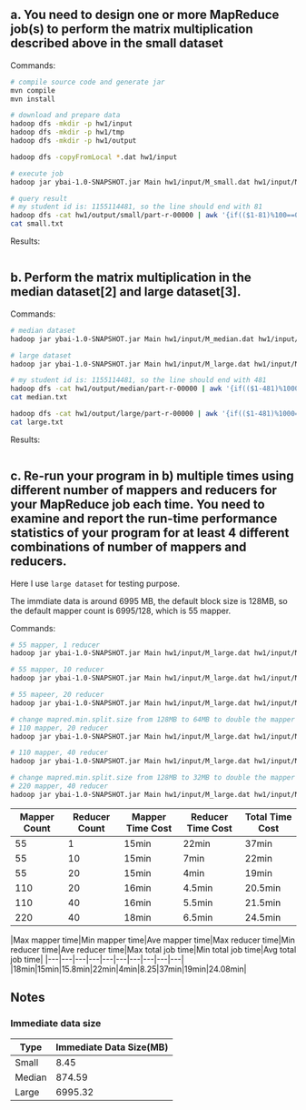 ## a. You need to design one or more MapReduce job(s) to perform the matrix multiplication described above in the small dataset

Commands:

```bash
# compile source code and generate jar
mvn compile
mvn install

# download and prepare data
hadoop dfs -mkdir -p hw1/input
hadoop dfs -mkdir -p hw1/tmp
hadoop dfs -mkdir -p hw1/output

hadoop dfs -copyFromLocal *.dat hw1/input

# execute job
hadoop jar ybai-1.0-SNAPSHOT.jar Main hw1/input/M_small.dat hw1/input/N_small.dat hw1/tmp/small hw1/output/small

# query result
# my student id is: 1155114481, so the line should end with 81
hadoop dfs -cat hw1/output/small/part-r-00000 | awk '{if(($1-81)%100==0) print}' > small.txt
cat small.txt
```

Results:

```

```

## b. Perform the matrix multiplication in the median dataset[2] and large dataset[3].

Commands:

```bash
# median dataset
hadoop jar ybai-1.0-SNAPSHOT.jar Main hw1/input/M_median.dat hw1/input/N_median.dat hw1/tmp/median hw1/output/median

# large dataset
hadoop jar ybai-1.0-SNAPSHOT.jar Main hw1/input/M_large.dat hw1/input/N_large.dat hw1/tmp/large hw1/output/large

# my student id is: 1155114481, so the line should end with 481
hadoop dfs -cat hw1/output/median/part-r-00000 | awk '{if(($1-481)%1000==0) print}' > median.txt
cat median.txt

hadoop dfs -cat hw1/output/large/part-r-00000 | awk '{if(($1-481)%1000==0) print}' > large.txt
cat large.txt
```

Results:

```

```

## c. Re-run your program in b) multiple times using different number of mappers and reducers for your MapReduce job each time. You need to examine and report the run-time performance statistics of your program for at least 4 different combinations of number of mappers and reducers.

Here I use `large dataset` for testing purpose.

The immdiate data is around 6995 MB, the default block size is 128MB, so the default mapper count is 6995/128, which is  55 mapper.

Commands:

```bash
# 55 mapper, 1 reducer
hadoop jar ybai-1.0-SNAPSHOT.jar Main hw1/input/M_large.dat hw1/input/N_large.dat hw1/tmp/large hw1/output/large_55m_1r 1

# 55 mapper, 10 reducer
hadoop jar ybai-1.0-SNAPSHOT.jar Main hw1/input/M_large.dat hw1/input/N_large.dat hw1/tmp/large hw1/output/large_55m_10r 10

# 55 mapeer, 20 reducer
hadoop jar ybai-1.0-SNAPSHOT.jar Main hw1/input/M_large.dat hw1/input/N_large.dat hw1/tmp/large hw1/output/large_55m_20r 20

# change mapred.min.split.size from 128MB to 64MB to double the mapper
# 110 mapper, 20 reducer
hadoop jar ybai-1.0-SNAPSHOT.jar Main hw1/input/M_large.dat hw1/input/N_large.dat hw1/tmp/large hw1/output/large_110m_20r 20 64

# 110 mapper, 40 reducer
hadoop jar ybai-1.0-SNAPSHOT.jar Main hw1/input/M_large.dat hw1/input/N_large.dat hw1/tmp/large hw1/output/large_110m_40r 40 64

# change mapred.min.split.size from 128MB to 32MB to double the mapper
# 220 mapper, 40 reducer
hadoop jar ybai-1.0-SNAPSHOT.jar Main hw1/input/M_large.dat hw1/input/N_large.dat hw1/tmp/large hw1/output/large_220m_40r 40 32
```

|Mapper Count|Reducer Count|Mapper Time Cost|Reducer Time Cost|Total Time Cost|
|---|---|---|---|---|
|55|1|15min|22min|37min|
|55|10|15min|7min|22min|
|55|20|15min|4min|19min|
|110|20|16min|4.5min|20.5min|
|110|40|16min|5.5min|21.5min|
|220|40|18min|6.5min|24.5min|

|Max mapper time|Min mapper time|Ave mapper time|Max reducer time|Min reducer time|Ave reducer time|Max total job time|Min total job time|Avg total job time|
|---|---|---|---|---|---|---|---|---|---|
|18min|15min|15.8min|22min|4min|8.25|37min|19min|24.08min|

## Notes

### Immediate data size

|Type|Immediate Data Size(MB)|
|---|---|
|Small|8.45|
|Median|874.59|
|Large|6995.32|



